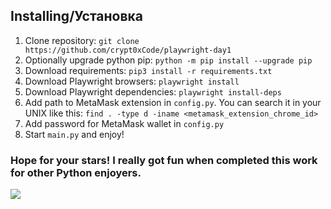 ## Installing/Установка
1. Clone repository: `git clone https://github.com/crypt0xCode/playwright-day1`
2. Optionally upgrade python pip: `python -m pip install --upgrade pip`
3. Download requirements: `pip3 install -r requirements.txt`
4. Download Playwright browsers: `playwright install`
5. Download Playwright dependencies: `playwright install-deps`
6. Add path to MetaMask extension in `config.py`. You can search it in your UNIX like this: `find . -type d -iname <metamask_extension_chrome_id>`
7. Add password for MetaMask wallet in `config.py`
8. Start `main.py` and enjoy!
### Hope for your stars! I really got fun when completed this work for other Python enjoyers.
<img src="https://i.imgur.com/ENrj5lB.jpeg">